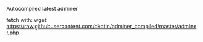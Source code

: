 Autocompiled latest adminer

fetch with:
 wget <a href="https://raw.githubusercontent.com/dkotin/adminer_compiled/master/adminer.php">https://raw.githubusercontent.com/dkotin/adminer_compiled/master/adminer.php</a>
           